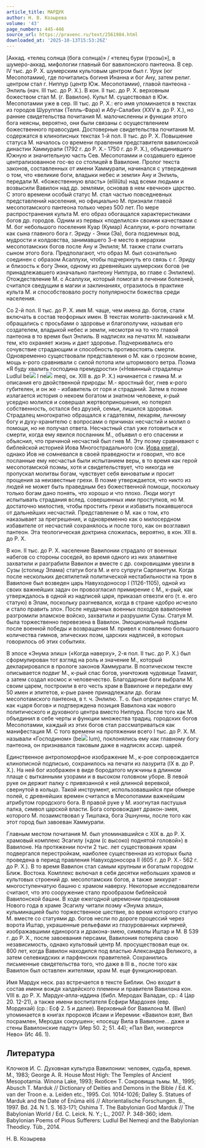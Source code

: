 ```yaml
---
article_title: МАРДУК
author: Н. В. Козырева
volume: '43'
page_numbers: 445-446
source_url: https://pravenc.ru/text/2561984.html
downloaded_at: '2025-10-13T15:53:26Z'
---
```


[Аккад. «телец солнца (бога солнца)» / «телец бури (грозы)»], в шумеро-аккад. мифологии главный бог вавилонского пантеона. В сер. IV тыс. до Р. Х. шумерским культовым центром был г. Урук (юг Месопотамии), где почитались богиня Инанна и бог Ану, затем религ. центром стал г. Ниппур (центр Юж. Месопотамии), главой пантеона - Энлиль (нач. III тыс. до Р. Х.). В кон. II тыс. до Р. Х. верховным божеством стал М. (г. Вавилон). Культ М. существовал в Юж. Месопотамии уже в сер. III тыс. до Р. Х.: его имя упоминается в текстах из городов Шуруппак (Телль-Фара) и Абу-Салабих (XXV в. до Р. Х.), но ранние свидетельства почитания М. малочисленны и функции этого бога неясны, вероятно, они были связаны с осуществлением божественного правосудия. Достоверные свидетельства почитания М. содержатся в клинописных текстах 1-й пол. II тыс. до Р. Х. Повышение статуса М. началось со времени правления представителя вавилонской династии Хаммурапи (1792 г. до Р. Х.- 1750 г. до Р. Х.), объединившего Южную и значительную часть Сев. Месопотамии и создавшего единое централизованное гос-во со столицей в Вавилоне. Пролог текста законов, составленных от имени Хаммурапи, начинался с утверждения о том, что «великие боги, владыки небес и земли» Ану и Энлиль, передали М. «божественную власть» (ellilûtu) над всеми людьми и возвысили Вавилон над др. землями, основав в нем «вечное» царство. С этого времени особый статус М. стал частью повседневных представлений населения, но официально М. признали главой месопотамского пантеона только через 500 лет. По мере распространения культа М. его образ обогащался характеристиками богов др. городов. Одним из первых «поделился» своими качествами с М. бог небольшого поселения Куар (Кумар) Асаллухи, к-рого почитали как сына главного бога г. Эриду - Энки (Эа), бога подземных вод, мудрости и колдовства, занимавшего 3-е место в иерархии месопотамских богов после Ану и Энлиля; М. также стали считать сыном этого бога. Предполагают, что образ М. был сознательно соединен с образом Асаллухи, чтобы подчеркнуть его связь с г. Эриду и близость к богу Энки, одному из древнейших шумерских богов (не принадлежавшего изначально пантеону Ниппура, во главе с Энлилем). Отождествление М. с Асаллухи, который помогал в лечении болезней, считался сведущим в магии и заклинаниях, отразилось в практике культа М. и способствовало росту популярности божества среди населения.

Со 2-й пол. II тыс. до Р. Х. имя М. чаще, чем имена др. богов, стали включать в состав теофорных имен. В текстах молитв-заклинаний к М. обращались с просьбами о здоровье и благополучии, называя его создателем, владыкой небес и земли, несмотря на то что главой пантеона в то время был Энлиль. В надписях на печатях М. называли тем, кто охраняет жизнь и дает здоровье. Подчеркивались его сочувствие страдающим и способность противостоять смерти. Одновременно существовали представления о М. как о грозном воине, мощь к-рого сравнивали с силой потопа или штормового ветра. Поэма «Я буду хвалить господина премудрости» («Невинный страдалец» Ludlul be![](https://pravenc.ru/char/26150/x5cx5c/image.png) l ne![](https://pravenc.ru/char/26150/x5cx5c/image.png) meqi, ок. XIII в. до Р. Х.) начинается с гимна М. и описания его двойственной природы: М.- яростный бог, гнев к-рого губителен, и он же - избавитель от горя и страданий. Затем в поэме излагается история о некоем богатом и знатном человеке, к-рый усердно молился и совершал жертвоприношения, но потерял собственность, остался без друзей, семьи, лишился здоровья. Страдалец многократно обращался к гадателям, лекарям, личному богу и духу-хранителю с вопросами о причинах несчастий и молил о помощи, но не получал ответа. Несчастный стал уже готовиться к смерти, когда ему явился посланник М., объявил о его спасении и объяснил, что причиной несчастий был гнев М. Эту поэму сравнивают с библейской историей Иова Многострадального (см. [Иова книга](<https://pravenc.ru/text/Иова книга.html>)), однако Иов не сомневался в своей праведности и говорил, что все посланные ему несчастья были испытанием веры, в то время как герой месопотамской поэмы, хотя и свидетельствует, что никогда не пропускал молитвы богам, чувствует себя виноватым и просит прощения за неизвестные грехи. В поэме утверждается, что никто из людей не может быть праведным без божественной помощи, поскольку только богам дано понять, что хорошо и что плохо. Люди могут испытывать страдания вслед. совершенных ими проступков, но М. достаточно милостив, чтобы простить грехи и избавить покаявшегося от дальнейших несчастий. Представление о М. как о том, кто наказывает за прегрешения, и одновременно как о милосердном избавителе от несчастий сохранялось и после того, как он возглавил пантеон. Эта теологическая доктрина сложилась, вероятно, в кон. XII в. до Р. Х.

В кон. II тыс. до Р. Х. население Вавилонии страдало от военных набегов со стороны соседей, во время одного из них эламитяне захватили и разграбили Вавилон и вместе с др. сокровищами увезли в Сузы (столицу Элама) статуи бога М. и его супруги Сарпанитум. Когда после нескольких десятилетий политической нестабильности на трон в Вавилоне был возведен царь Навуходоносор I (1126-1105), одной из своих важнейших задач он провозгласил примирение с М., к-рый, как утверждалось в одной из надписей царя, приказал отвезти его (т. е. его статую) в Элам, поскольку разгневался, когда в стране «добро исчезло и стало править зло». После неудачных военных походов вавилоняне разгромили эламское войско, захватили и разрушили Сузы. Статуя М. была торжественно перевезена в Вавилон. Эмоциональный подъем после военной победы и возвращения М. привел к появлению большого количества гимнов, эпических поэм, царских надписей, в которых говорилось об этих событиях.

В эпосе «Энума элиш» («Когда наверху», 2-я пол. II тыс. до Р. Х.) был сформулирован тот взгляд на роль и значение М., который декларировался в прологе законов Хаммурапи. В поэтическом тексте описывается подвиг М., к-рый спас богов, уничтожив чудовище Тиамат, а затем создал космос и человечество. Благодарные боги выбрали М. своим царем, построили в его честь храм в Вавилоне и передали ему 50 имен и эпитетов, к-рые ранее принадлежали др. богам месопотамского пантеона, в т. ч. Энлилю. Т. о. был определен статус М. как «царя богов» и подтверждена позиция Вавилона как нового политического и духовного центра вместо Ниппура. После того как М. объединил в себе черты и функции множества традиц. городских богов Месопотамии, каждый из этих богов стал рассматриваться как манифестация М. С того времени на протяжении всего I тыс. до Р. Х. М. называли «Господином» (be![](https://pravenc.ru/char/26150/x5cx5c/image.png) lum), поклонялись ему как главному богу пантеона, он признавался таковым даже в надписях ассир. царей.

Единственное антропоморфное изображение М., к-рое сопровождается клинописной подписью, сохранилось на печати из лазурита (IX в. до Р. Х.). На ней бог изображен в виде бородатого мужчины в длинном плаще с вытканными узорами и в высоком головном уборе. В левой руке он держит палку с привязанной к ней длинной веревкой, свернутой в кольцо. Такой инструмент, использовавшийся при обмере полей, с древнейших времен считался в Месопотамии важнейшим атрибутом городского бога. В правой руке у М. изогнутая пастушья палка, символ царской власти. Бога сопровождает дракон-змея, которого М. позаимствовал у Тишпака, бога Эшнунны, после того как этот город был завоеван Хаммурапи.

Главным местом почитания М. был упоминавшийся с XIX в. до Р. Х. храмовый комплекс Эсагилу («дом (с высоко) поднятой головой») в Вавилоне. На протяжении почти 2 тыс. лет существования храм подвергался перестройкам, наиболее существенная из которых была проведена в период правления Навуходоносора II (605 г. до Р. Х.- 562 г. до Р. Х.). В то время Вавилон стал самым крупным и богатым городом Ближ. Востока. Комплекс включал в себя десятки небольших храмов и культовых строений др. месопотамских богов, а также зиккурат - многоступенчатую башню с храмом наверху. Некоторые исследователи считают, что это сооружение стало прообразом библейской Вавилонской башни. В ходе ежегодной церемонии празднования Нового года в храме Эсагилу читали поэму «Энума элиш», кульминацией было торжественное шествие, во время которого статую М. вместе со статуями др. богов несли по дороге процессий через ворота Иштар, украшенные рельефами из глазурованных кирпичей, изображавшими единорога и дракона-змею, символы Иштар и М. В 539 г. до Р. Х., после завоевания персами, Вавилония потеряла свою независимость, однако культовый центр М. просуществовал еще ок. 800 лет, когда Вавилон находился под властью Александра Великого, а затем селевкидских и парфянских правителей. Сохранились письменные свидетельства того, что даже в III в., после того как Вавилон был оставлен жителями, храм М. еще функционировал.

Имя Мардук неск. раз встречается в тексте Библии. Оно входит в состав имени вождя халдейского племени и правителя Вавилона кон. VIII в. до Р. Х. Мардук-апла-иддина (библ. Меродах Валадан, ср.: 4 Цар 20. 12-21), а также имени воспитателя Есфири Мардохея (евр. Мордехай) (ср.: Есф 2. 5 и далее). Верховный бог Вавилона М. (Вил) упоминается в книгах пророков Исаии и Иеремии: «Вавилон взят, Вил посрамлен, Меродах сокрушен»; «посещу Вила в Вавилоне… даже и стены Вавилонские падут» (Иер 50. 2; 51. 44); «Пал Вил, низвергся Нево» (Ис 46. 1).

## Литература

Клочков И. С. Духовная культура Вавилонии: человек, судьба, время. М., 1983; George A. R. House Most High: The Temples of Ancient Mesopotamia. Winona Lake, 1993; Якобсен Т. Сокровища тьмы. М., 1995; Abusch T. Marduk // Dictionary of Deities and Demons in the Bible / Ed. K. van der Troon e. a. Leiden etc., 1995. Col. 1014-1026; Dalley S. Statues of Marduk and the Date of Enûma eliš // Altorientalische Forschungen. B., 1997. Bd. 24. N 1. S. 163-171; Oshima T. The Babylonian God Marduk // The Babylonian World / Ed. C. Leick. N. Y.; L., 2007. P. 348-360; idem. Babylonian Poems of Pious Sufferers: Ludlul Bel Nemeqi and the Babylonian Theodicy. Tüb., 2014.

Н. В. Козырева
